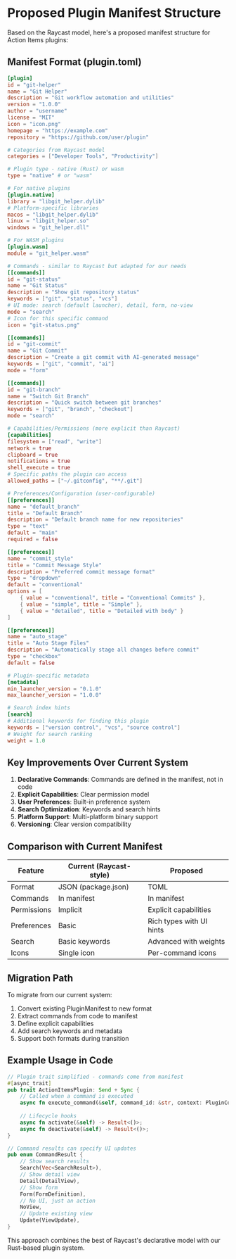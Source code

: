 # Proposed Plugin Manifest Structure

Based on the Raycast model, here's a proposed manifest structure for Action Items plugins:

## Manifest Format (plugin.toml)

```toml
[plugin]
id = "git-helper"
name = "Git Helper"
description = "Git workflow automation and utilities"
version = "1.0.0"
author = "username"
license = "MIT"
icon = "icon.png"
homepage = "https://example.com"
repository = "https://github.com/user/plugin"

# Categories from Raycast model
categories = ["Developer Tools", "Productivity"]

# Plugin type - native (Rust) or wasm
type = "native" # or "wasm"

# For native plugins
[plugin.native]
library = "libgit_helper.dylib"
# Platform-specific libraries
macos = "libgit_helper.dylib"
linux = "libgit_helper.so"
windows = "git_helper.dll"

# For WASM plugins
[plugin.wasm]
module = "git_helper.wasm"

# Commands - similar to Raycast but adapted for our needs
[[commands]]
id = "git-status"
name = "Git Status"
description = "Show git repository status"
keywords = ["git", "status", "vcs"]
# UI mode: search (default launcher), detail, form, no-view
mode = "search"
# Icon for this specific command
icon = "git-status.png"

[[commands]]
id = "git-commit"
name = "Git Commit"
description = "Create a git commit with AI-generated message"
keywords = ["git", "commit", "ai"]
mode = "form"

[[commands]]
id = "git-branch"
name = "Switch Git Branch"
description = "Quick switch between git branches"
keywords = ["git", "branch", "checkout"]
mode = "search"

# Capabilities/Permissions (more explicit than Raycast)
[capabilities]
filesystem = ["read", "write"]
network = true
clipboard = true
notifications = true
shell_execute = true
# Specific paths the plugin can access
allowed_paths = ["~/.gitconfig", "**/.git"]

# Preferences/Configuration (user-configurable)
[[preferences]]
name = "default_branch"
title = "Default Branch"
description = "Default branch name for new repositories"
type = "text"
default = "main"
required = false

[[preferences]]
name = "commit_style"
title = "Commit Message Style"
description = "Preferred commit message format"
type = "dropdown"
default = "conventional"
options = [
    { value = "conventional", title = "Conventional Commits" },
    { value = "simple", title = "Simple" },
    { value = "detailed", title = "Detailed with body" }
]

[[preferences]]
name = "auto_stage"
title = "Auto Stage Files"
description = "Automatically stage all changes before commit"
type = "checkbox"
default = false

# Plugin-specific metadata
[metadata]
min_launcher_version = "0.1.0"
max_launcher_version = "1.0.0"

# Search index hints
[search]
# Additional keywords for finding this plugin
keywords = ["version control", "vcs", "source control"]
# Weight for search ranking
weight = 1.0
```

## Key Improvements Over Current System

1. **Declarative Commands**: Commands are defined in the manifest, not in code
2. **Explicit Capabilities**: Clear permission model
3. **User Preferences**: Built-in preference system
4. **Search Optimization**: Keywords and search hints
5. **Platform Support**: Multi-platform binary support
6. **Versioning**: Clear version compatibility

## Comparison with Current Manifest

| Feature | Current (Raycast-style) | Proposed |
|---------|------------------------|----------|
| Format | JSON (package.json) | TOML |
| Commands | In manifest | In manifest |
| Permissions | Implicit | Explicit capabilities |
| Preferences | Basic | Rich types with UI hints |
| Search | Basic keywords | Advanced with weights |
| Icons | Single icon | Per-command icons |

## Migration Path

To migrate from our current system:

1. Convert existing PluginManifest to new format
2. Extract commands from code to manifest
3. Define explicit capabilities
4. Add search keywords and metadata
5. Support both formats during transition

## Example Usage in Code

```rust
// Plugin trait simplified - commands come from manifest
#[async_trait]
pub trait ActionItemsPlugin: Send + Sync {
    // Called when a command is executed
    async fn execute_command(&self, command_id: &str, context: PluginContext) -> Result<CommandResult>;
    
    // Lifecycle hooks
    async fn activate(&self) -> Result<()>;
    async fn deactivate(&self) -> Result<()>;
}

// Command results can specify UI updates
pub enum CommandResult {
    // Show search results
    Search(Vec<SearchResult>),
    // Show detail view
    Detail(DetailView),
    // Show form
    Form(FormDefinition),
    // No UI, just an action
    NoView,
    // Update existing view
    Update(ViewUpdate),
}
```

This approach combines the best of Raycast's declarative model with our Rust-based plugin system.